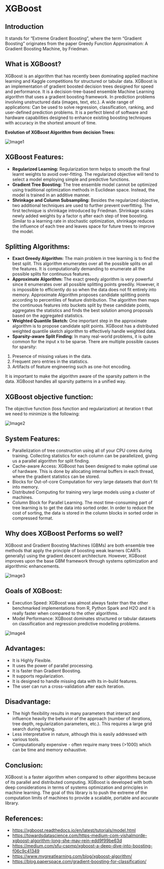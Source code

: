 # XGBoost

## Introduction
It stands for “Extreme Gradient Boosting”, where the term “Gradient Boosting” originates from the paper Greedy Function Approximation: A Gradient Boosting Machine, by Friedman.

## What is XGBoost?
XGBoost is an algorithm that has recently been dominating applied machine learning and Kaggle competitions for structured or tabular data. XGBoost is an implementation of gradient boosted decision trees designed for speed and performance. It is a decision-tree-based ensemble Machine Learning algorithm that uses a gradient boosting framework. In prediction problems involving unstructured data (images, text, etc.). A wide range of applications: Can be used to solve regression, classification, ranking, and user-defined prediction problems. It is a perfect blend of software and hardware capabilities designed to enhance existing boosting techniques with accuracy in the shortest amount of time.

**Evolution of XGBoost Algorithm from decision Trees:**

![Image1](https://miro.medium.com/max/1850/1*QJZ6W-Pck_W7RlIDwUIN9Q.jpeg)

## XGBoost Features:
- **Regularized Learning:** Regularization term helps to smooth the final learnt weights to avoid over-fitting. The regularized objective will tend to select a model employing simple and predictive functions.
- **Gradient Tree Boosting:** The tree ensemble model cannot be optimized using traditional optimization methods in Euclidean space. Instead, the model is trained in an additive manner.
- **Shrinkage and Column Subsampling:** Besides the regularized objective, two additional techniques are used to further prevent overfitting. The first technique is shrinkage introduced by Friedman. Shrinkage scales newly added weights by a factor η after each step of tree boosting. Similar to a learning rate in stochastic optimization, shrinkage reduces the influence of each tree and leaves space for future trees to improve the model.

## Splitting Algorithms:
- **Exact Greedy Algorithm:** The main problem in tree learning is to find the best split. This algorithm enumerates over all the possible splits on all the features. It is computationally demanding to enumerate all the possible splits for continuous features.
- **Approximate Algorithm:** The exact greedy algorithm is very powerful since it enumerates over all possible splitting points greedily. However, it is impossible to efficiently do so when the data does not fit entirely into memory. Approximate Algorithm proposes candidate splitting points according to percentiles of feature distribution. The algorithm then maps the continuous features into buckets split by these candidate points, aggregates the statistics and finds the best solution among proposals based on the aggregated statistics.
- **Weighted Quantile Sketch:** One important step in the approximate algorithm is to propose candidate split points. XGBoost has a distributed weighted quantile sketch algorithm to effectively handle weighted data.
- **Sparsity-aware Split Finding:** In many real-world problems, it is quite common for the input x to be sparse. There are multiple possible causes for sparsity:
<ol type="1">
  <li> Presence of missing values in the data. </li>
  <li> Frequent zero entries in the statistics. </li>
  <li> Artifacts of feature engineering such as one-hot encoding. </li>
</ol>
It is important to make the algorithm aware of the sparsity pattern in the data. XGBoost handles all sparsity patterns in a unified way.

## XGBoost objective function:
The objective function (loss function and regularization) at iteration t that we need to minimize is the following:

![Image2](https://miro.medium.com/max/875/1*cU3rKmPvGZa3gzAZ3tzKnQ.png)

## System Features:
- Parallelization of tree construction using all of your CPU cores during training. Collecting statistics for each column can be parallelized, giving us a parallel algorithm for split finding.
- Cache-aware Access: XGBoost has been designed to make optimal use of hardware. This is done by allocating internal buffers in each thread, where the gradient statistics can be stored.
- Blocks for Out-of-core Computation for very large datasets that don’t fit into memory.
- Distributed Computing for training very large models using a cluster of machines.
- Column Block for Parallel Learning. The most time-consuming part of tree learning is to get the data into sorted order. In order to reduce the cost of sorting, the data is stored in the column blocks in sorted order in compressed format.

## Why does XGBoost Performs so well?
XGBoost and Gradient Boosting Machines (GBMs) are both ensemble tree methods that apply the principle of boosting weak learners (CARTs generally) using the gradient descent architecture. However, XGBoost improves upon the base GBM framework through systems optimization and algorithmic enhancements.

![Image3](https://miro.medium.com/max/1554/1*FLshv-wVDfu-i54OqvZdHg.png)

## Goals of XGBoost:
- Execution Speed: XGBoost was almost always faster than the other benchmarked implementations from R, Python Spark and H2O and it is really faster when compared to the other algorithms.
- Model Performance: XGBoost dominates structured or tabular datasets on classification and regression predictive modelling problems.

![Image4](https://miro.medium.com/max/5248/1*1kjLMDQMufaQoS-nNJfg1Q.png)

## Advantages:
- It is Highly Flexible.
- It uses the power of parallel processing.
- It is faster than Gradient Boosting.
- It supports regularization.
- It is designed to handle missing data with its in-build features.
- The user can run a cross-validation after each iteration.

## Disadvantage:
- The high flexibility results in many parameters that interact and influence heavily the behavior of the approach (number of iterations, tree depth, regularization parameters, etc.). This requires a large grid search during tuning.
- Less interpretative in nature, although this is easily addressed with various tools.
- Computationally expensive - often require many trees (>1000) which can be time and memory exhaustive.

## Conclusion:
XGBoost is a faster algorithm when compared to other algorithms because of its parallel and distributed computing. XGBoost is developed with both deep considerations in terms of systems optimization and principles in machine learning. The goal of this library is to push the extreme of the computation limits of machines to provide a scalable, portable and accurate library.

## References:
- https://xgboost.readthedocs.io/en/latest/tutorials/model.html
- https://towardsdatascience.com/https-medium-com-vishalmorde-xgboost-algorithm-long-she-may-rein-edd9f99be63d
- https://medium.com/sfu-cspmp/xgboost-a-deep-dive-into-boosting-f06c9c41349
- https://www.mygreatlearning.com/blog/xgboost-algorithm/
- https://blog.paperspace.com/gradient-boosting-for-classification/
